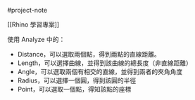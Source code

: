 #project-note 

[[Rhino 學習專案]]


使用 Analyze 中的：
- Distance，可以選取兩個點，得到兩點的直線距離。
- Length，可以選擇曲線，並得到該曲線的總長度（非直線距離）
- Angle，可以選取兩個有相交的直線，並得到兩者的夾角角度
- Radius，可以選擇一個圓，得到該圓的半徑
- Point，可以選取一個點，得知該點的座標